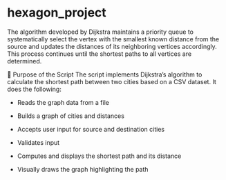 # hexagon_project
The algorithm developed by Dijkstra maintains a priority queue to systematically select the vertex with the smallest known distance from the source and updates the distances of its neighboring vertices accordingly. This process continues until the shortest paths to all vertices are determined.

🧠 Purpose of the Script
The script implements Dijkstra’s algorithm to calculate the shortest path between two cities based on a CSV dataset. It does the following:

- Reads the graph data from a file

- Builds a graph of cities and distances

- Accepts user input for source and destination cities

- Validates input

- Computes and displays the shortest path and its distance

- Visually draws the graph highlighting the path
